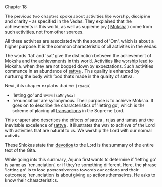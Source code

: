 # <a name='_Toc488528609'></a>
Chapter 18


The previous two chapters spoke about activities like worship, discipline and charity - as specified in the Vedas. They explained that the achievements in this world, as well as supreme joy (
[Moksha](Moksha)
) come from such activities, not from other sources. 

All these activities are associated with the sound of 'Om', which is about a higher purpose. It is the common characteristic of all activities in the Vedas. 

The words 'tat' and 'sat' give the distinction between the achievement of Moksha and the achievements in this world. Activities like worship lead to Moksha, when they are not bogged down by expectations. Such activities commence in an abundance of 
[sattva](sattva)
. This quality is enhanced by nurturing the body with food that’s made in the quality of sattva.

Next, this chapter explains that 
`त्याग` `[tyAga]`
 - 'letting go' and 
`संन्यास` `[saMnyAsa]`
 - 'renunciation' are synonymous. Their purpose is to achieve Moksha. It goes on to describe the characteristics of 'letting go', which is the scheme of placing all 
[transactions](kartrtva_transaction)
 in the Supreme Lord. 

This chapter also describes the effects of 
[sattva](sattva)
, 
[rajas](rajas)
 and 
[tamas](tamas)
 and the inevitable excellence of 
[sattva](sattva)
. It illustrates the way to achieve of the Lord with activities that are natural to us. We worship the Lord with our normal activity. 

These Shlokas state that 
[devotion](bhakti_a_defn)
 to the Lord is the summary of the entire text of the Gita.

While going into this summary, Arjuna first wants to determine if 'letting go' is same as 'renunciation', or if they're something different. Here, the phrase 'letting go' is to lose possessiveness towards our actions and their outcomes; 'renunciation' is about giving up actions themselves. He asks to know their characteristics.


